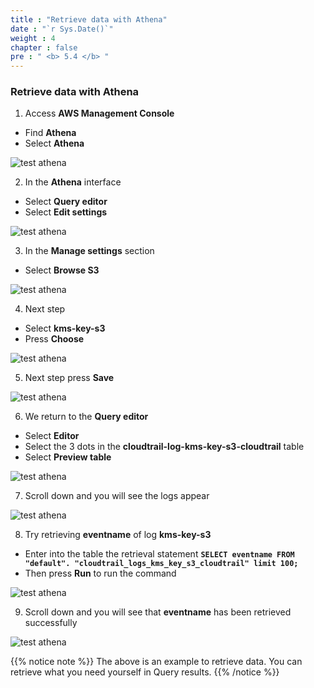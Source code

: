 ```yaml
---
title : "Retrieve data with Athena"
date : "`r Sys.Date()`"
weight : 4
chapter : false
pre : " <b> 5.4 </b> "
---
```


### Retrieve data with Athena

1. Access **AWS Management Console**

 - Find **Athena**
 - Select **Athena**

![test athena](/images/5.create-cloudtrail/5.4test-athena/0001.png?width=90pc)

2. In the **Athena** interface

 - Select **Query editor**
 - Select **Edit settings**

![test athena](/images/5.create-cloudtrail/5.4test-athena/0002.png?width=90pc)

3. In the **Manage settings** section

 - Select **Browse S3**

![test athena](/images/5.create-cloudtrail/5.4test-athena/0003.png?width=90pc)

4. Next step

 - Select **kms-key-s3**
 - Press **Choose**

![test athena](/images/5.create-cloudtrail/5.4test-athena/0004.png?width=90pc)


5. Next step press **Save**

![test athena](/images/5.create-cloudtrail/5.4test-athena/0005.png?width=90pc)

6. We return to the **Query editor**

 - Select **Editor**
 - Select the 3 dots in the **cloudtrail-log-kms-key-s3-cloudtrail** table
 - Select **Preview table**

![test athena](/images/5.create-cloudtrail/5.4test-athena/0006.png?width=90pc)

7. Scroll down and you will see the logs appear

![test athena](/images/5.create-cloudtrail/5.4test-athena/0007.png?width=90pc)

8. Try retrieving **eventname** of log **kms-key-s3**

 - Enter into the table the retrieval statement **```SELECT eventname FROM "default". "cloudtrail_logs_kms_key_s3_cloudtrail" limit 100;```**
 - Then press **Run** to run the command

![test athena](/images/5.create-cloudtrail/5.4test-athena/0008.png?width=90pc)

9. Scroll down and you will see that **eventname** has been retrieved successfully

![test athena](/images/5.create-cloudtrail/5.4test-athena/0009.png?width=90pc)

{{% notice note %}}
The above is an example to retrieve data. You can retrieve what you need yourself in Query results.
{{% /notice %}}